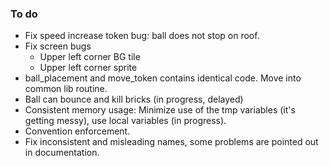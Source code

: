 ### To do
* Fix speed increase token bug: ball does not stop on roof.
* Fix screen bugs
    * Upper left corner BG tile
    * Upper left corner sprite
* ball_placement and move_token contains identical code. Move into common lib routine.
* Ball can bounce and kill bricks (in progress, delayed)
* Consistent memory usage: Minimize use of the tmp variables (it's getting messy), use local variables (in progress).
* Convention enforcement.
* Fix inconsistent and misleading names, some problems are pointed out in documentation.
